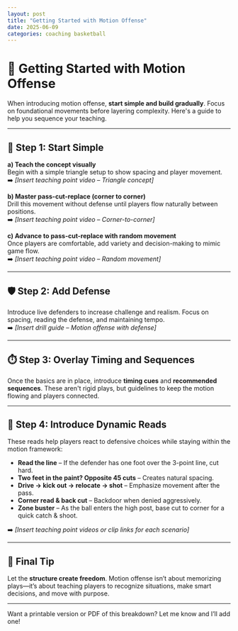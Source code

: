 ```yaml
---
layout: post
title: "Getting Started with Motion Offense"
date: 2025-06-09
categories: coaching basketball
---
```


# 🏀 Getting Started with Motion Offense

When introducing motion offense, **start simple and build gradually**. Focus on foundational movements before layering complexity. Here's a guide to help you sequence your teaching.

---

## 🔰 Step 1: Start Simple

**a) Teach the concept visually**  
Begin with a simple triangle setup to show spacing and player movement.  
➡️ *[Insert teaching point video – Triangle concept]*

**b) Master pass-cut-replace (corner to corner)**  
Drill this movement without defense until players flow naturally between positions.  
➡️ *[Insert teaching point video – Corner-to-corner]*

**c) Advance to pass-cut-replace with random movement**  
Once players are comfortable, add variety and decision-making to mimic game flow.  
➡️ *[Insert teaching point video – Random movement]*

---

## 🛡️ Step 2: Add Defense

Introduce live defenders to increase challenge and realism. Focus on spacing, reading the defense, and maintaining tempo.  
➡️ *[Insert drill guide – Motion offense with defense]*

---

## ⏱️ Step 3: Overlay Timing and Sequences

Once the basics are in place, introduce **timing cues** and **recommended sequences**. These aren't rigid plays, but guidelines to keep the motion flowing and players connected.

---

## 🔄 Step 4: Introduce Dynamic Reads

These reads help players react to defensive choices while staying within the motion framework:

- **Read the line** – If the defender has one foot over the 3-point line, cut hard.
- **Two feet in the paint? Opposite 45 cuts** – Creates natural spacing.
- **Drive → kick out → relocate → shot** – Emphasize movement after the pass.
- **Corner read & back cut** – Backdoor when denied aggressively.
- **Zone buster** – As the ball enters the high post, base cut to corner for a quick catch & shoot.
  
➡️ *[Insert teaching point videos or clip links for each scenario]*

---

## 🎯 Final Tip

Let the **structure create freedom**. Motion offense isn’t about memorizing plays—it’s about teaching players to recognize situations, make smart decisions, and move with purpose.

---

Want a printable version or PDF of this breakdown? Let me know and I’ll add one!
